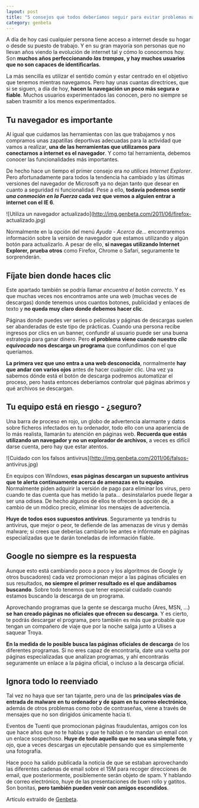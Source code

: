 ```yaml
---
layout: post
title: "5 consejos que todos deberíamos seguir para evitar problemas mayores"
category: genbeta
---
```




A día de hoy casi cualquier persona tiene acceso a internet desde su hogar o
desde su puesto de trabajo. Y en su gran mayoría son personas que no llevan
años viendo la evolución de internet tal y cómo lo conocemos hoy. Son **muchos
años perfeccionando _las trampas_, y hay muchos usuarios que no son capaces de
identificarlas**.

La más sencilla es utilizar el sentido común y estar centrado en el objetivo
que tenemos mientras navegamos. Pero hay unas cuantas directrices, que si se
siguen, a día de hoy, **hacen la navegación un poco más segura o fiable**.
Muchos usuarios experimentados las conocen, pero no siempre se saben trasmitir
a los menos experimentados.  
  

## Tu navegador es importante

  
Al igual que cuidamos las herramientas con las que trabajamos y nos compramos
unas zapatillas deportivas adecuadas para la actividad que vamos a realizar,
**una de las herramientas que utilizamos para conectarnos a internet es el
navegador**. Y como tal herramienta, debemos conocer las funcionalidades más
importantes.

De hecho hace un tiempo el primer consejo era _no utilices Internet Explorer_.
Pero afortunadamente para todos la tendencia ha cambiado y las últimas
versiones del navegador de Microsoft ya no dejan tanto que desear en cuanto a
seguridad ni funcionalidad. Pese a ello, **todavía podemos sentir _una
conmoción en la Fuerza_ cada vez que vemos a alguien entrar a internet con el
IE 6**.

![Utiliza un navegador actualizado](http://img.genbeta.com/2011/06/firefox-
actualizado.jpg)

Normalmente en la opción del menú _Ayuda - Acerca de…_ encontraremos
información sobre la versión de navegador que estamos utilizando y algún botón
para actualizarlo. A pesar de ello, **si navegas utilizando Internet Explorer,
prueba otros** como Firefox, Chrome o Safari, seguramente te sorprenderán.

## Fíjate bien donde haces clic

  
Este apartado también se podría llamar _encuentra el botón correcto_. Y es que
muchas veces nos encontramos ante una web (muchas veces de descargas) donde
tenemos unos cuantos botones, publicidad y enlaces de texto y **no queda muy
claro donde debemos hacer clic**.

Páginas donde puedes ver series o películas y páginas de descargas suelen ser
abanderadas de este tipo de prácticas. Cuando una persona recibe ingresos por
clics en un banner, confundir al usuario puede ser una buena estrategia para
ganar dinero. Pero **el problema viene cuando nuestro _clic equivocado_ nos
descarga un programa** que confundimos con el que queríamos.

**La primera vez que uno entra a una web desconocida**, normalmente **hay que andar con varios ojos** antes de hacer cualquier clic. Una vez ya sabemos dónde está el botón de descarga podremos automatizar el proceso, pero hasta entonces deberíamos controlar qué páginas abrimos y qué archivos se descargan.

## Tu equipo está en riesgo - ¿seguro?

  
Una barra de proceso en rojo, un globo de advertencia alarmante y datos sobre
ficheros infectados en tu ordenador, todo ello con una apariencia de lo más
realista, llamarán tu atención en páginas web. **Recuerda que estás utilizando
un navegador y no un explorador de archivos**, a veces es difícil darse
cuenta, pero hay que estar atentos.

![Cuidado con los falsos antivirus](http://img.genbeta.com/2011/06/falsos-
antivirus.jpg)

En equipos con Windows, **esas páginas descargan un supuesto antivirus que te
alerta continuamente acerca de amenazas en tu equipo**. Normalmente piden
adquirir la versión de pago para eliminar los virus, pero cuando te das cuenta
que has metido la pata… desinstalarlos puede llegar a ser una odisea. De hecho
algunos de ellos te ofrecen la opción de, a cambio de un módico precio,
eliminar los mensajes de advertencia.

**Huye de todos esos supuestos antivirus**. Seguramente ya tendrás tu antivirus, que mejor o peor, te defiende de las amenazas de virus y demás malware; si crees que deberías cambiarlo lee antes e infórmate en páginas especializadas que te darán toneladas de información fiable.

## Google no siempre es la respuesta

  
Aunque esto está cambiando poco a poco y los algoritmos de Google (y otros
buscadores) cada vez promocionan mejor a las páginas oficiales en sus
resultados, **no siempre el primer resultado es el que andábamos buscando**.
Sobre todo tenemos que tener especial cuidado cuando estamos buscando la
descarga de un programa.

Aprovechando programas que la gente se descarga mucho (Ares, MSN, ...) **se
han creado páginas no oficiales que ofrecen su descarga**. Y es cierto, te
podrás descargar el programa, pero también es más que probable que tengan un
compañero de viaje que por la noche salga junto a Ulises a saquear Troya.

**En la medida de lo posible busca las páginas oficiales de descarga** de los diferentes programas. Si no eres capaz de encontrarla, date una vuelta por páginas especializadas que analizan programas, y ahí encontrarás seguramente un enlace a la página oficial, o incluso a la descarga oficial.

## Ignora todo lo reenviado

  
Tal vez no haya que ser tan tajante, pero una de las **principales vías de
entrada de malware en tu ordenador y de spam en tu correo electrónico**,
además de otros problemas como robo de contraseñas, viene a través de mensajes
que no son dirigidos únicamente hacia tí.

Eventos de Tuenti que promocionan páginas fraudulentas, amigos con los que
hace años que no te hablas y que te hablan o te mandan un email con un enlace
sospechoso. **Huye de todo aquello que no sea una simple foto**, y ojo, que a
veces descargas un ejecutable pensando que es simplemente una fotografía.

Hace poco ha salido publicada la noticia de que se estaban aprovechando las
diferentes cadenas de email sobre el 15M para recoger direcciones de email,
que posteriormente, posiblemente serán objeto de spam. Y hablando de correo
electrónico, huye de las presentaciones de buen rollo y gatitos. Son bonitas,
**pero también pueden venir con amigos escondidos**.

Artículo extraído de [Genbeta](http://www.genbeta.com).